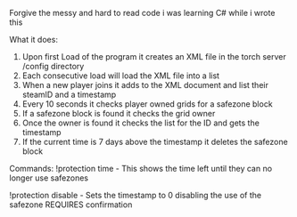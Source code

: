 Forgive the messy and hard to read code i was learning C# while i wrote this

What it does:
1. Upon first Load of the program it creates an XML file in the torch server /config directory
2. Each consecutive load will load the XML file into a list
3. When a new player joins it adds to the XML document and list their steamID and a timestamp
4. Every 10 seconds it checks player owned grids for a safezone block
5. If a safezone block is found it checks the grid owner
6. Once the owner is found it checks the list for the ID and gets the timestamp
7. If the current time is 7 days above the timestamp it deletes the safezone block

Commands:
!protection time - This shows the time left until they can no longer use safezones

!protection disable - Sets the timestamp to 0 disabling the use of the safezone REQUIRES confirmation
